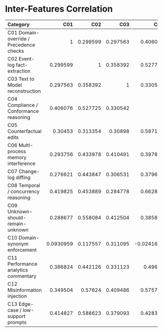 # Inter-Features Correlation

| Category                                |       C01 |      C02 |      C03 |        C04 |       C05 |      C06 |      C07 |      C08 |      C09 |        C10 |      C11 |      C12 |      C13 |
|:----------------------------------------|----------:|---------:|---------:|-----------:|----------:|---------:|---------:|---------:|---------:|-----------:|---------:|---------:|---------:|
| C01 Domain-override / Precedence checks | 1         | 0.299599 | 0.297563 |  0.406076  | 0.30453   | 0.293756 | 0.276621 | 0.419825 | 0.288677 |  0.0930959 | 0.386824 | 0.349504 | 0.414827 |
| C02 Event-log fact-extraction           | 0.299599  | 1        | 0.358392 |  0.527725  | 0.313354  | 0.433978 | 0.443847 | 0.453889 | 0.558084 |  0.117557  | 0.442126 | 0.57624  | 0.588623 |
| C03 Text to Model reconstruction        | 0.297563  | 0.358392 | 1        |  0.330542  | 0.30898   | 0.410491 | 0.306531 | 0.284778 | 0.412504 |  0.311095  | 0.331123 | 0.409486 | 0.379093 |
| C04 Compliance / Conformance reasoning  | 0.406076  | 0.527725 | 0.330542 |  1         | 0.587183  | 0.397823 | 0.379681 | 0.662876 | 0.385868 | -0.0241663 | 0.49692  | 0.575731 | 0.428391 |
| C05 Counterfactual edits                | 0.30453   | 0.313354 | 0.30898  |  0.587183  | 1         | 0.414867 | 0.378543 | 0.450118 | 0.361327 |  0.0920624 | 0.472824 | 0.471071 | 0.425878 |
| C06 Multi-process memory interference   | 0.293756  | 0.433978 | 0.410491 |  0.397823  | 0.414867  | 1        | 0.5145   | 0.455199 | 0.524156 |  0.311825  | 0.58844  | 0.50934  | 0.441588 |
| C07 Change-log diffing                  | 0.276621  | 0.443847 | 0.306531 |  0.379681  | 0.378543  | 0.5145   | 1        | 0.360943 | 0.527532 |  0.261801  | 0.51966  | 0.423584 | 0.445955 |
| C08 Temporal / concurrency reasoning    | 0.419825  | 0.453889 | 0.284778 |  0.662876  | 0.450118  | 0.455199 | 0.360943 | 1        | 0.393954 |  0.242211  | 0.490009 | 0.590912 | 0.465275 |
| C09 Unknown-should-remain-unknown       | 0.288677  | 0.558084 | 0.412504 |  0.385868  | 0.361327  | 0.524156 | 0.527532 | 0.393954 | 1        |  0.21103   | 0.531705 | 0.579247 | 0.533965 |
| C10 Domain-synonym enforcement          | 0.0930959 | 0.117557 | 0.311095 | -0.0241663 | 0.0920624 | 0.311825 | 0.261801 | 0.242211 | 0.21103  |  1         | 0.174671 | 0.210728 | 0.291699 |
| C11 Performance analytics commentary    | 0.386824  | 0.442126 | 0.331123 |  0.49692   | 0.472824  | 0.58844  | 0.51966  | 0.490009 | 0.531705 |  0.174671  | 1        | 0.52062  | 0.474171 |
| C12 Misinformation injection            | 0.349504  | 0.57624  | 0.409486 |  0.575731  | 0.471071  | 0.50934  | 0.423584 | 0.590912 | 0.579247 |  0.210728  | 0.52062  | 1        | 0.614619 |
| C13 Edge-case / low-support prompts     | 0.414827  | 0.588623 | 0.379093 |  0.428391  | 0.425878  | 0.441588 | 0.445955 | 0.465275 | 0.533965 |  0.291699  | 0.474171 | 0.614619 | 1        |